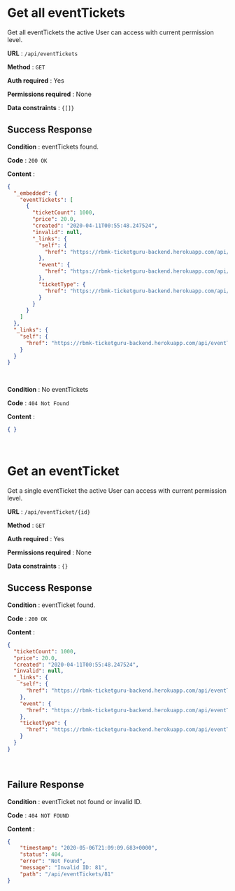 # Get all eventTickets

Get all eventTickets the active User can access with current permission level.

**URL** : `/api/eventTickets`

**Method** : `GET`

**Auth required** : Yes

**Permissions required** : None

**Data constraints** : `{[]}`

## Success Response

**Condition** : eventTickets found.

**Code** : `200 OK`

**Content** :

```json
{
  "_embedded": {
    "eventTickets": [
      {
        "ticketCount": 1000,
        "price": 20.0,
        "created": "2020-04-11T00:55:48.247524",
        "invalid": null,
        "_links": {
          "self": {
            "href": "https://rbmk-ticketguru-backend.herokuapp.com/api/eventTickets/3"
          },
          "event": {
            "href": "https://rbmk-ticketguru-backend.herokuapp.com/api/eventTickets/3/event"
          },
          "ticketType": {
            "href": "https://rbmk-ticketguru-backend.herokuapp.com/api/eventTickets/3/ticketType"
          }
        }
      }
    ]
  },
  "_links": {
    "self": {
      "href": "https://rbmk-ticketguru-backend.herokuapp.com/api/eventTickets"
    }
  }
}
```
</br>

**Condition** : No eventTickets

**Code** : `404 Not Found`

**Content** :

```json
{ }
```
</br>

# Get an eventTicket

Get a single eventTicket the active User can access with current permission level.

**URL** : `/api/eventTicket/{id}`

**Method** : `GET`

**Auth required** : Yes

**Permissions required** : None

**Data constraints** : `{}`

## Success Response

**Condition** : eventTicket found.

**Code** : `200 OK`

**Content** :

```json
{
  "ticketCount": 1000,
  "price": 20.0,
  "created": "2020-04-11T00:55:48.247524",
  "invalid": null,
  "_links": {
    "self": {
      "href": "https://rbmk-ticketguru-backend.herokuapp.com/api/eventTickets/3"
    },
    "event": {
      "href": "https://rbmk-ticketguru-backend.herokuapp.com/api/eventTickets/3/event"
    },
    "ticketType": {
      "href": "https://rbmk-ticketguru-backend.herokuapp.com/api/eventTickets/3/ticketType"
    }
  }
}
```
</br>

## Failure Response

**Condition** : eventTicket not found or invalid ID.

**Code** : `404 NOT FOUND`

**Content** :

```json
{
    "timestamp": "2020-05-06T21:09:09.683+0000",
    "status": 404,
    "error": "Not Found",
    "message": "Invalid ID: 81",
    "path": "/api/eventTickets/81"
}
```
</br>
